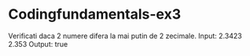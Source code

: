 # Codingfundamentals-ex3

Verificati daca 2 numere difera la mai putin de 2 zecimale.
Input:
2.3423
2.353
Output:
true
